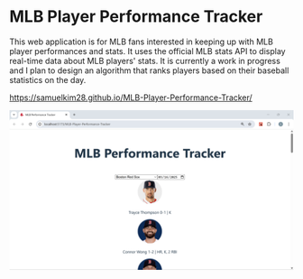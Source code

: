 # MLB Player Performance Tracker

This web application is for MLB fans interested in keeping up with MLB player performances and stats. It uses the official MLB stats API to display real-time data about MLB players' stats. It is currently a work in progress and I plan to design an algorithm that ranks players based on their baseball statistics on the day. 

https://samuelkim28.github.io/MLB-Player-Performance-Tracker/

![App Screenshot](src/assets/web-app-screenshot.png)